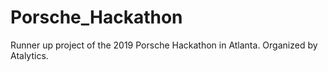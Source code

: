 # Porsche_Hackathon
Runner up project of the 2019 Porsche Hackathon in Atlanta. Organized by Atalytics.
